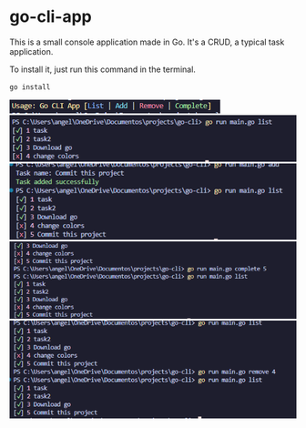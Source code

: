 # go-cli-app

This is a small console application made in Go. It's a CRUD, a typical task application.

To install it, just run this command in the terminal.
```bash
go install
```

![1](screens/1.png)
![2](screens/2.png)
![3](screens/3.png)
![4](screens/4.png)
![5](screens/5.png)